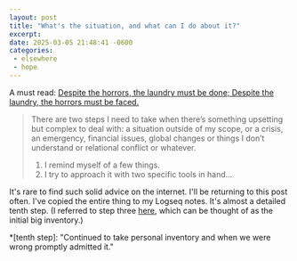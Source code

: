 ```yaml
---
layout: post
title: "What's the situation, and what can I do about it?"
excerpt:
date: 2025-03-05 21:48:41 -0600
categories:
 - elsewhere
 - hope
---
```


A must read: [Despite the horrors, the laundry must be done; Despite the laundry, the horrors must be faced.](https://anniemueller.com/posts/despite-the-horrors-the-laundry-must-be-done-despite-the-laundry-the-horrors-must-be-faced)

> There are two steps I need to take when there’s something upsetting but complex to deal with: a situation outside of my scope, or a crisis, an emergency, financial issues, global changes or things I don’t understand or relational conflict or whatever.
>
> 1. I remind myself of a few things.
> 1. I try to approach it with two specific tools in hand...

It's rare to find such solid advice on the internet. I'll be returning to this post often. I've copied the entire thing to my Logseq notes. It's almost a detailed tenth step. (I referred to step three [here](/2025/02/06/i-have-hope/#step-3), which can be thought of as the initial big inventory.)

  *[tenth step]: "Continued to take personal inventory and when we were wrong promptly admitted it."
